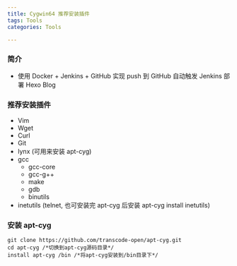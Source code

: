 ```yaml
---
title: Cygwin64 推荐安装插件 
tags: Tools
categories: Tools

---
```


### 简介

- 使用 Docker + Jenkins + GitHub 实现 push 到 GitHub 自动触发 Jenkins 部署 Hexo Blog

<!-- more -->

### 推荐安装插件
- Vim
- Wget
- Curl
- Git
- lynx (可用来安装 apt-cyg)
- gcc
	- gcc-core
	- gcc-g++
	- make
	- gdb
	- binutils
- inetutils (telnet, 也可安装完 apt-cyg 后安装 apt-cyg install inetutils)

### 安装 apt-cyg
```
git clone https://github.com/transcode-open/apt-cyg.git
cd apt-cyg /*切换到apt-cyg源码目录*/
install apt-cyg /bin /*将apt-cyg安装到/bin目录下*/
```
